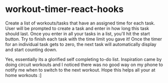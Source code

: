 # workout-timer-react-hooks
Create a list of workouts/tasks that have an assigned time for each task.
User will be prompted to create a task and enter in how long this task should last.
Once you enter in all your tasks in a list, you'll hit the start button. 
Try to finish each task with the time limit you gave it!
Once the timer for an individual task gets to zero, the next task will automatically display and start counting down.

Yes, essentially its a glorified self completing to-do list.
Inspiration came by doing circuit workouts and I noticed there was no good way on my phone to notify me when to switch to the next workout.
Hope this helps all your at home workouts :]
